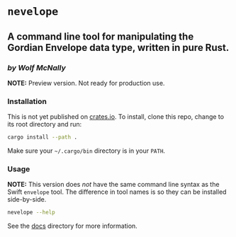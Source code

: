 # `nevelope`

## A command line tool for manipulating the Gordian Envelope data type, written in pure Rust.

<!--Guidelines: https://github.com/BlockchainCommons/secure-template/wiki -->

### _by Wolf McNally_

**NOTE:** Preview version. Not ready for production use.

### Installation

This is not yet published on [crates.io](https://crates.io). To install, clone this repo, change to its root directory and run:

```bash
cargo install --path .
```

Make sure your `~/.cargo/bin` directory is in your `PATH`.

### Usage

**NOTE:** This version does *not* have the same command line syntax as the Swift `envelope` tool. The difference in tool names is so they can be installed side-by-side.

```bash
nevelope --help
```

See the [docs](docs/README.md) directory for more information.
